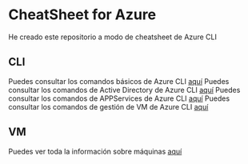# CheatSheet for Azure

He creado este repositorio a modo de cheatsheet de Azure CLI

## CLI

Puedes consultar los comandos básicos de Azure CLI [aquí](CLI/CLIBasics.MD)
Puedes consultar los comandos de Active Directory de Azure CLI [aquí](CLI/CLIActiveDirectory.MD)
Puedes consultar los comandos de APPServices de Azure CLI [aquí](CLI/CLIAppServices.MD)
Puedes consultar los comandos de gestión de VM de Azure CLI [aquí](CLI/CLIVM.MD)

## VM

Puedes ver toda la información sobre máquinas [aquí](VM/VMSeries.MD)
